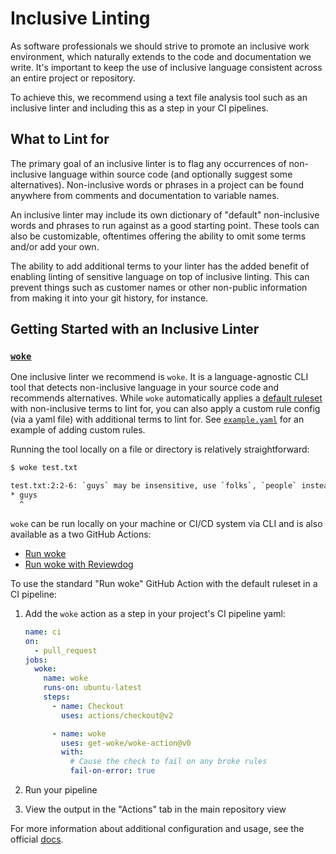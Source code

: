 # Inclusive Linting

As software professionals we should strive to promote an inclusive work environment, which naturally extends to the code and documentation we write. It's important to keep the use of inclusive language consistent across an entire project or repository.

To achieve this, we recommend using a text file analysis tool such as an inclusive linter and including this as a step in your CI pipelines.

## What to Lint for

The primary goal of an inclusive linter is to flag any occurrences of non-inclusive language within source code (and optionally suggest some alternatives). Non-inclusive words or phrases in a project can be found anywhere from comments and documentation to variable names.

An inclusive linter may include its own dictionary of "default" non-inclusive words and phrases to run against as a good starting point. These tools can also be customizable, oftentimes offering the ability to omit some terms and/or add your own.

The ability to add additional terms to your linter has the added benefit of enabling linting of sensitive language on top of inclusive linting. This can prevent things such as customer names or other non-public information from making it into your git history, for instance.

## Getting Started with an Inclusive Linter

### [`woke`]

One inclusive linter we recommend is `woke`. It is a language-agnostic CLI tool that detects non-inclusive language in your source code and recommends alternatives. While `woke` automatically applies a [default ruleset] with non-inclusive terms to lint for, you can also apply a custom rule config (via a yaml file) with additional terms to lint for. See [`example.yaml`] for an example of adding custom rules.

Running the tool locally on a file or directory is relatively straightforward:

```sh
$ woke test.txt

test.txt:2:2-6: `guys` may be insensitive, use `folks`, `people` instead (warning)
* guys
  ^
```

`woke` can be run locally on your machine or CI/CD system via CLI and is also available as a two GitHub Actions:

- [Run woke]
- [Run woke with Reviewdog]

To use the standard "Run woke" GitHub Action with the default ruleset in a CI pipeline:

1. Add the `woke` action as a step in your project's CI pipeline yaml:

    ```yaml
    name: ci
    on:
      - pull_request
    jobs:
      woke:
        name: woke
        runs-on: ubuntu-latest
        steps:
          - name: Checkout
            uses: actions/checkout@v2

          - name: woke
            uses: get-woke/woke-action@v0
            with:
              # Cause the check to fail on any broke rules
              fail-on-error: true
    ```

1. Run your pipeline
1. View the output in the "Actions" tab in the main repository view

For more information about additional configuration and usage, see the official [docs].

[`woke`]: https://github.com/get-woke/woke
[default ruleset]: https://github.com/get-woke/woke/blob/main/pkg/rule/default.yaml
[`example.yaml`]: https://github.com/get-woke/woke/blob/main/example.yaml
[Run woke]: https://github.com/marketplace/actions/run-woke
[Run woke with reviewdog]: https://github.com/marketplace/actions/run-woke-with-reviewdog
[docs]: https://docs.getwoke.tech/
